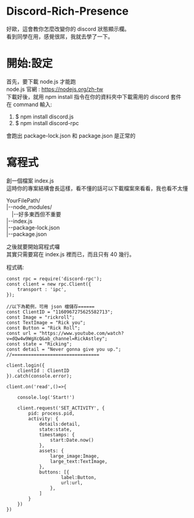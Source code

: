 # Discord-Rich-Presence
好歐，這會教你怎麼改變你的 discord 狀態顯示欄。  
看到同學在用，感覺很屌，我就去學了一下。  
# 開始:設定
首先，要下載 node.js 才能跑  
node.js 官網 : https://nodejs.org/zh-tw  
下載好後，就用 npm install 指令在你的資料夾中下載需用的 discord 套件  
在 command 輸入:  
1. $ npm install discord.js  
2. $ npm install discord-rpc  

會跑出 package-lock.json 和 package.json 是正常的  

# 寫程式
創一個檔案 index.js  
這時你的專案結構會長這樣，看不懂的話可以下載檔案來看看，我也看不太懂  

YourFilePath/  
|--node_modules/  
&emsp;|--好多東西但不重要  
|--index.js  
|--package-lock.json  
|--package.json  

之後就要開始寫程式囉  
其實只需要寫在 index.js 裡而已，而且只有 40 幾行。  

程式碼:  

```
const rpc = require('discord-rpc');
const client = new rpc.Client({
    transport : 'ipc',
});

//以下為範例，可用 json 檔儲存======
const ClientID = "1160967275625582713";
const Image = "rickroll";
const TextImage = "Rick you";
const Button = "Rick Roll";
const url = "https://www.youtube.com/watch?v=dQw4w9WgXcQ&ab_channel=RickAstley";
const state = "Ricking";
const detail = "Never gonna give you up.";
//================================

client.login({
    clientId : ClientID
}).catch(console.error);

client.on('read',()=>{

    console.log('Start!')

    client.request('SET_ACTIVITY', {
        pid: process.pid,
        activity: {
            details:detail,
            state:state,
            timestamps: {
                start:Date.now()
            },
            assets: {
                large_image:Image,
                large_text:TextImage,
            },
            buttons: [{
                    label:Button,
                    url:url,
                },
            ]
        }
    })
})
```

